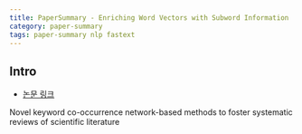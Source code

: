 ```yaml
---
title: PaperSummary - Enriching Word Vectors with Subword Information
category: paper-summary
tags: paper-summary nlp fastext
---
```


## Intro

- [논문 링크](https://journals.plos.org/plosone/article%3Fid%3D10.1371/journal.pone.0172778)


Novel keyword co-occurrence network-based methods to foster systematic reviews of scientific literature

